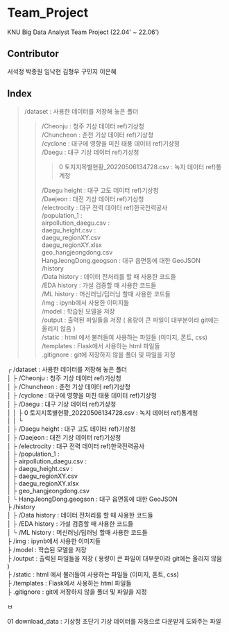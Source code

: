 # Team_Project
KNU Big Data Analyst Team Project (22.04' ~ 22.06')  

## Contributor  
서석정
박종원
임낙현
김형우
구민지
이은혜

## Index
>/dataset : 사용한 데이터를 저장해 놓은 폴더  
>>/Cheonju : 청주 기상 데이터  ref)기상청  
>>/Chuncheon : 춘천 기상 데이터  ref)기상청  
>>/cyclone : 대구에 영향을 미친 태풍 데이터  ref)기상청  
>>/Daegu : 대구 기상 데이터  ref)기상청  
>>>0 토지지목별현황_20220506134728.csv : 녹지 데이터  ref)통계청  
>>>   
>>/Daegu height : 대구 고도 데이터  ref)기상청  
>>/Daejeon : 대전 기상 데이터  ref)기상청  
>>/electrocity : 대구 전력 데이터  ref)한국전력공사  
>>/population_1 :   
>>airpollution_daegu.csv :   
>>daegu_height.csv :   
>>daegu_regionXY.csv  
>>daegu_regionXY.xlsx  
>>geo_hangjeongdong.csv  
>>HangJeongDong.geogson : 대구 읍면동에 대한 GeoJSON  
>/history  
>>/Data history : 데이터 전처리를 할 때 사용한 코드들  
>>/EDA history : 가설 검증할 때 사용한 코드들  
>>/ML history : 머신러닝/딥러닝 할때 사용한 코드들  
>/img : ipynb에서 사용한 이미지들  
>/model : 학습된 모델을 저장  
>/output : 출력된 파일들을 저장 ( 용량이 큰 파일이 대부분이라 git에는 올리지 않음 )  
>/static : html 에서 불러들여 사용하는 파일들 (이미지, 폰트, css)  
>/templates : Flask에서 사용하는 html 파일들  
>.gitignore : git에 저장하지 않을 폴더 및 파일을 지정  

┌ /dataset : 사용한 데이터를 저장해 놓은 폴더  
│  ├ /Cheonju : 청주 기상 데이터  ref)기상청  
│  ├ /Chuncheon : 춘천 기상 데이터  ref)기상청  
│  ├ /cyclone : 대구에 영향을 미친 태풍 데이터  ref)기상청  
│  ├ /Daegu : 대구 기상 데이터  ref)기상청  
│  │  ├ 0 토지지목별현황_20220506134728.csv : 녹지 데이터  ref)통계청  
│  │  └   
│  ├ /Daegu height : 대구 고도 데이터  ref)기상청  
│  ├ /Daejeon : 대전 기상 데이터  ref)기상청  
│  ├ /electrocity : 대구 전력 데이터  ref)한국전력공사  
│  ├ /population_1 :   
│  ├ airpollution_daegu.csv :   
│  ├ daegu_height.csv :   
│  ├ daegu_regionXY.csv  
│  ├ daegu_regionXY.xlsx  
│  ├ geo_hangjeongdong.csv  
│  └ HangJeongDong.geogson : 대구 읍면동에 대한 GeoJSON  
├ /history  
│  ├ /Data history : 데이터 전처리를 할 때 사용한 코드들  
│  ├ /EDA history : 가설 검증할 때 사용한 코드들  
│  └ /ML history : 머신러닝/딥러닝 할때 사용한 코드들  
├ /img : ipynb에서 사용한 이미지들  
├ /model : 학습된 모델을 저장  
├ /output : 출력된 파일들을 저장 ( 용량이 큰 파일이 대부분이라 git에는 올리지 않음 )  
├ /static : html 에서 불러들여 사용하는 파일들 (이미지, 폰트, css)  
├ /templates : Flask에서 사용하는 html 파일들  
├ .gitignore : git에 저장하지 않을 폴더 및 파일을 지정  









ㅂ


01 download_data : 기상청 초단기 기상 데이터를 자동으로 다운받게 도와주는 파일